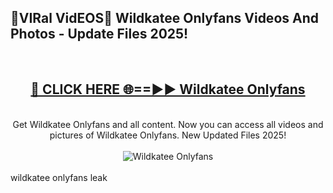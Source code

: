 <h2>🔴VIRal VidEOS🔴 Wildkatee Onlyfans Videos And Photos - Update Files 2025!</h2>
<br>
<div align="center">
<h2><a href="https://virallinks.top/odZfE0" rel="nofollow">🔴 CLICK HERE 🌐==►► Wildkatee Onlyfans</a></h2>
<br>
Get Wildkatee Onlyfans and all content. Now you can access all videos and pictures of Wildkatee Onlyfans. New Updated Files 2025!
<br>
<br>
<a href="https://virallinks.top/odZfE0" rel="nofollow" data-target="animated-image.originalLink"><img src="https://i.imgur.com/dJHk4Zq.gif)" alt="Wildkatee Onlyfans" style="max-width: 100%; display: inline-block;" data-target="animated-image.originalImage"></a>
</div>
<br>
wildkatee onlyfans leak